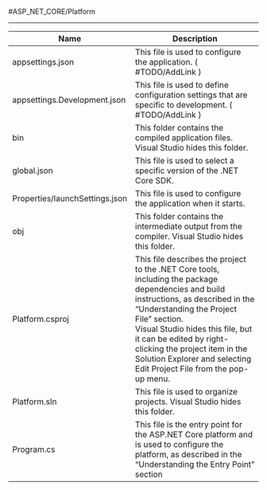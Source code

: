#ASP_NET_CORE/Platform 

---

Name | Description
-- | --
appsettings.json | This file is used to configure the application. ( #TODO/AddLink )
appsettings.Development.json | This file is used to define configuration settings that are specific to development. ( #TODO/AddLink )
bin | This folder contains the compiled application files. Visual Studio hides this folder.
global.json | This file is used to select a specific version of the .NET Core SDK.
Properties/launchSettings.json | This file is used to configure the application when it starts.
obj | This folder contains the intermediate output from the compiler. Visual Studio hides this folder.
Platform.csproj | This file describes the project to the .NET Core tools, including the package dependencies and build instructions, as described in the “Understanding the Project File” section.<br>Visual Studio hides this file, but it can be edited by right-clicking the project item in the Solution Explorer and selecting Edit Project File from the pop-up menu.
Platform.sln | This file is used to organize projects. Visual Studio hides this folder.
Program.cs | This file is the entry point for the ASP.NET Core platform and is used to configure the platform, as described in the “Understanding the Entry Point” section